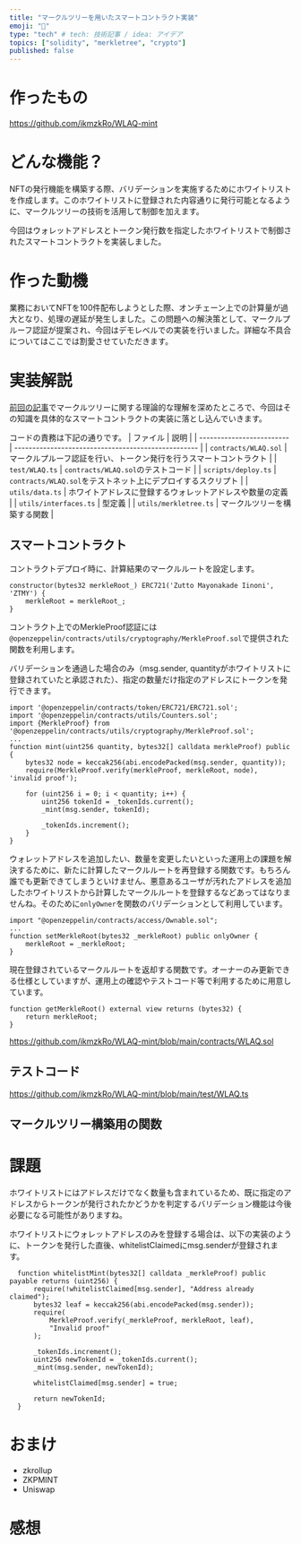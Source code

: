 ```yaml
---
title: "マークルツリーを用いたスマートコントラクト実装"
emoji: "🦁"
type: "tech" # tech: 技術記事 / idea: アイデア
topics: ["solidity", "merkletree", "crypto"]
published: false
---
```


# 作ったもの
https://github.com/ikmzkRo/WLAQ-mint

# どんな機能？
NFTの発行機能を構築する際、バリデーションを実施するためにホワイトリストを作成します。このホワイトリストに登録された内容通りに発行可能となるように、マークルツリーの技術を活用して制御を加えます。

今回はウォレットアドレスとトークン発行数を指定したホワイトリストで制御されたスマートコントラクトを実装しました。

# 作った動機
業務においてNFTを100件配布しようとした際、オンチェーン上での計算量が過大となり、処理の遅延が発生しました。この問題への解決策として、マークルプルーフ認証が提案され、今回はデモレベルでの実装を行いました。詳細な不具合についてはここでは割愛させていただきます。

# 実装解説
[前回の記事](https://zenn.dev/mizuneko4345/articles/f0b7efe1eedd28)でマークルツリーに関する理論的な理解を深めたところで、今回はその知識を具体的なスマートコントラクトの実装に落とし込んでいきます。

コードの責務は下記の通りです。
| ファイル                  | 説明                                                |
| ------------------------- | --------------------------------------------------- |
| `contracts/WLAQ.sol`      | マークルプルーフ認証を行い、トークン発行を行うスマートコントラクト   |
| `test/WLAQ.ts`            | `contracts/WLAQ.sol`のテストコード                    |
| `scripts/deploy.ts`       | `contracts/WLAQ.sol`をテストネット上にデプロイするスクリプト    |
| `utils/data.ts`           | ホワイトアドレスに登録するウォレットアドレスや数量の定義        |
| `utils/interfaces.ts`     | 型定義                                              |
| `utils/merkletree.ts`     | マークルツリーを構築する関数                           |

## スマートコントラクト
コントラクトデプロイ時に、計算結果のマークルルートを設定します。
```sol
constructor(bytes32 merkleRoot_) ERC721('Zutto Mayonakade Iinoni', 'ZTMY') {
    merkleRoot = merkleRoot_;
}
```

コントラクト上でのMerkleProof認証には`@openzeppelin/contracts/utils/cryptography/MerkleProof.sol`で提供された関数を利用します。

バリデーションを通過した場合のみ（msg.sender, quantityがホワイトリストに登録されていたと承認された）、指定の数量だけ指定のアドレスにトークンを発行できます。

```sol
import '@openzeppelin/contracts/token/ERC721/ERC721.sol';
import '@openzeppelin/contracts/utils/Counters.sol';
import {MerkleProof} from '@openzeppelin/contracts/utils/cryptography/MerkleProof.sol';
...
function mint(uint256 quantity, bytes32[] calldata merkleProof) public {
    bytes32 node = keccak256(abi.encodePacked(msg.sender, quantity));
    require(MerkleProof.verify(merkleProof, merkleRoot, node), 'invalid proof');

    for (uint256 i = 0; i < quantity; i++) {
        uint256 tokenId = _tokenIds.current();
        _mint(msg.sender, tokenId);

        _tokenIds.increment();
    }
}
```

ウォレットアドレスを追加したい、数量を変更したいといった運用上の課題を解決するために、新たに計算したマークルルートを再登録する関数です。もちろん誰でも更新できてしまうといけません、悪意あるユーザが汚れたアドレスを追加したホワイトリストから計算したマークルルートを登録するなどあってはなりませんね。そのために`onlyOwner`を関数のバリデーションとして利用しています。
```sol
import "@openzeppelin/contracts/access/Ownable.sol";
...
function setMerkleRoot(bytes32 _merkleRoot) public onlyOwner {
    merkleRoot = _merkleRoot;
}
```

現在登録されているマークルルートを返却する関数です。オーナーのみ更新できる仕様としていますが、運用上の確認やテストコード等で利用するために用意しています。
```sol
function getMerkleRoot() external view returns (bytes32) {
    return merkleRoot;
}
```

https://github.com/ikmzkRo/WLAQ-mint/blob/main/contracts/WLAQ.sol

## テストコード


https://github.com/ikmzkRo/WLAQ-mint/blob/main/test/WLAQ.ts

## マークルツリー構築用の関数


# 課題
ホワイトリストにはアドレスだけでなく数量も含まれているため、既に指定のアドレスからトークンが発行されたかどうかを判定するバリデーション機能は今後必要になる可能性がありますね。

ホワイトリストにウォレットアドレスのみを登録する場合は、以下の実装のように、トークンを発行した直後、whitelistClaimedにmsg.senderが登録されます。
```sol
  function whitelistMint(bytes32[] calldata _merkleProof) public payable returns (uint256) {
      require(!whitelistClaimed[msg.sender], "Address already claimed");
      bytes32 leaf = keccak256(abi.encodePacked(msg.sender));
      require(
          MerkleProof.verify(_merkleProof, merkleRoot, leaf),
          "Invalid proof"
      );
      
      _tokenIds.increment();
      uint256 newTokenId = _tokenIds.current();
      _mint(msg.sender, newTokenId);

      whitelistClaimed[msg.sender] = true;
      
      return newTokenId;
  }
```

# おまけ

- zkrollup
- ZKPMINT
- Uniswap

# 感想
